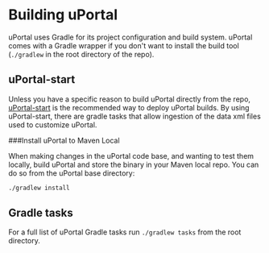 # Building uPortal

uPortal uses Gradle for its project configuration and build system.  uPortal comes with a Gradle wrapper if you don't want to install the build tool (`./gradlew` in the root directory of the repo).

## uPortal-start

Unless you have a specific reason to build uPortal directly from the repo, [uPortal-start](https://github.com/Jasig/uPortal-start) is the recommended way to deploy uPortal builds.  By using uPortal-start, there are gradle tasks that allow ingestion of the data xml files used to customize uPortal.

###Install uPortal to Maven Local

When making changes in the uPortal code base, and wanting to test them locally, build uPortal and store the binary in your Maven local repo.  You can do so from the uPortal base directory:
```bash
./gradlew install
```

## Gradle tasks

For a full list of uPortal Gradle tasks run `./gradlew tasks` from the root directory.

